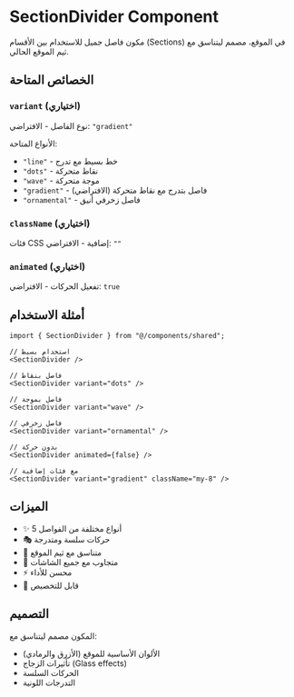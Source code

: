 # SectionDivider Component

مكون فاصل جميل للاستخدام بين الأقسام (Sections) في الموقع، مصمم ليتناسق مع ثيم الموقع الحالي.

## الخصائص المتاحة

### `variant` (اختياري)

نوع الفاصل - الافتراضي: `"gradient"`

الأنواع المتاحة:

- `"line"` - خط بسيط مع تدرج
- `"dots"` - نقاط متحركة
- `"wave"` - موجة متحركة
- `"gradient"` - فاصل بتدرج مع نقاط متحركة (الافتراضي)
- `"ornamental"` - فاصل زخرفي أنيق

### `className` (اختياري)

فئات CSS إضافية - الافتراضي: `""`

### `animated` (اختياري)

تفعيل الحركات - الافتراضي: `true`

## أمثلة الاستخدام

```tsx
import { SectionDivider } from "@/components/shared";

// استخدام بسيط
<SectionDivider />

// فاصل بنقاط
<SectionDivider variant="dots" />

// فاصل بموجة
<SectionDivider variant="wave" />

// فاصل زخرفي
<SectionDivider variant="ornamental" />

// بدون حركة
<SectionDivider animated={false} />

// مع فئات إضافية
<SectionDivider variant="gradient" className="my-8" />
```

## الميزات

- ✨ 5 أنواع مختلفة من الفواصل
- 🎭 حركات سلسة ومتدرجة
- 🎨 متناسق مع ثيم الموقع
- 📱 متجاوب مع جميع الشاشات
- ⚡ محسن للأداء
- 🔧 قابل للتخصيص

## التصميم

المكون مصمم ليتناسق مع:

- الألوان الأساسية للموقع (الأزرق والرمادي)
- تأثيرات الزجاج (Glass effects)
- الحركات السلسة
- التدرجات اللونية
